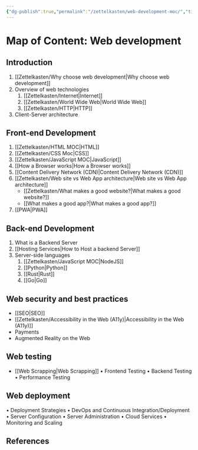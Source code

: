 ```yaml
---
{"dg-publish":true,"permalink":"/zettelkasten/web-development-moc/","title":"Web development","tags":["core/tech/web-development","status/todo","status/MOC"],"created":"2022-08-24T14:18:11.000+01:00"}
---
```



# Map of Content: Web development


## Introduction

1. [[Zettelkasten/Why choose web development\|Why choose web development]]
2. Overview of web technologies
	1. [[Zettelkasten/Internet\|Internet]]
	2. [[Zettelkasten/World Wide Web\|World Wide Web]]
	3. [[Zettelkasten/HTTP\|HTTP]]
3. Client-Server architecture

## Front-end Development
1. [[Zettelkasten/HTML MOC\|HTML]]
2. [[Zettelkasten/CSS Moc\|CSS]]
3. [[Zettelkasten/JavaScript MOC\|JavaScript]]
4. [[How a Browser works\|How a Browser works]]
5. [[Content Delivery Network (CDN)\|Content Delivery Network (CDN)]]
6. [[Zettelkasten/Web site vs Web App architecture\|Web site vs Web App architecture]]
	- [[Zettelkasten/What makes a good website?\|What makes a good website?]]
	- [[What makes a good app?\|What makes a good app?]]
7. [[PWA\|PWA]]
## Back-end Development
1. What is a Backend Server
2.  [[Hosting Services\|How to Host a backend Server]]
3. Server-side languages
	1. [[Zettelkasten/JavaScript MOC\|NodeJS]]
	2. [[Python\|Python]]
	3. [[Rust\|Rust]]
	4. [[Go\|Go]]



## Web security and best practices
- [[SEO\|SEO]]
- [[Zettelkasten/Accessibility in the Web (A11y)\|Accessibility in the Web (A11y)]]
- Payments
- Augmented Reality on the Web
## Web testing
- [[Web Scrapping\|Web Scrapping]]
•	Frontend Testing
•	Backend Testing
•	Performance Testing
## Web deployment

•	Deployment Strategies
	•	DevOps and Continuous Integration/Deployment
	•	Server Configuration
	•	Server Administration
	•	Cloud Services
	•	Monitoring and Scaling


## References

